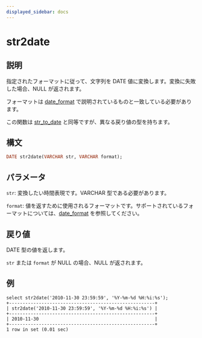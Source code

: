 ```yaml
---
displayed_sidebar: docs
---
```


# str2date

## 説明

指定されたフォーマットに従って、文字列を DATE 値に変換します。変換に失敗した場合、NULL が返されます。

フォーマットは [date_format](./date_format.md) で説明されているものと一致している必要があります。

この関数は [str_to_date](../date-time-functions/str_to_date.md) と同等ですが、異なる戻り値の型を持ちます。

## 構文

```Haskell
DATE str2date(VARCHAR str, VARCHAR format);
```

## パラメータ

`str`: 変換したい時間表現です。VARCHAR 型である必要があります。

`format`: 値を返すために使用されるフォーマットです。サポートされているフォーマットについては、[date_format](./date_format.md) を参照してください。

## 戻り値

DATE 型の値を返します。

`str` または `format` が NULL の場合、NULL が返されます。

## 例

```Plain
select str2date('2010-11-30 23:59:59', '%Y-%m-%d %H:%i:%s');
+------------------------------------------------------+
| str2date('2010-11-30 23:59:59', '%Y-%m-%d %H:%i:%s') |
+------------------------------------------------------+
| 2010-11-30                                           |
+------------------------------------------------------+
1 row in set (0.01 sec)
```